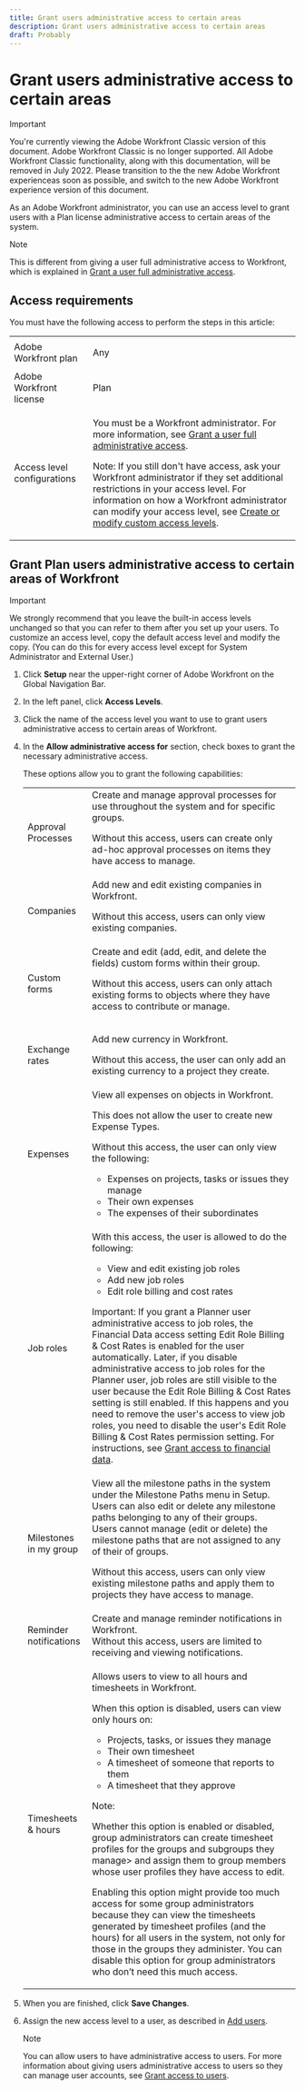 ```yaml
---
title: Grant users administrative access to certain areas
description: Grant users administrative access to certain areas
draft: Probably
---
```

# Grant users administrative access to certain areas

>[!IMPORTANT]
>
>You're currently viewing the Adobe Workfront Classic version of this document. Adobe Workfront Classic is no longer supported. All Adobe Workfront Classic functionality, along with this documentation, will be removed in July 2022. Please transition to the the new Adobe Workfront experienceas soon as possible, and switch to the new Adobe Workfront experience version of this document.

<!--
<p style="color: #ff1493;" data-mc-conditions="QuicksilverOrClassic.Draft mode">*** Linked in several places, do not rename or change URL.</p>
-->

As an Adobe Workfront administrator, you can use an access level to grant users with a Plan license administrative access to certain areas of the system.

>[!NOTE]
>
>This is different from giving a user full administrative access to Workfront, which is explained in [Grant a user full administrative access](../../../administration-and-setup/add-users/configure-and-grant-access/grant-a-user-full-administrative-access.md).​

## Access requirements

You must have the following access to perform the steps in this article: 

<table> 
 <col> 
 <col> 
 <tbody> 
  <tr> 
   <td role="rowheader">Adobe Workfront plan</td> 
   <td> <p>Any</p> </td> 
  </tr> 
  <tr> 
   <td role="rowheader">Adobe Workfront license</td> 
   <td> <p>Plan </p> </td> 
  </tr> 
  <tr> 
   <td role="rowheader">Access level configurations</td> 
   <td> <p>You must be a Workfront administrator. For more information, see <a href="../../../administration-and-setup/add-users/configure-and-grant-access/grant-a-user-full-administrative-access.md" class="MCXref xref" data-mc-variable-override="">Grant a user full administrative access</a>.</p> <p>Note: If you still don't have access, ask your Workfront administrator if they set additional restrictions in your access level. For information on how a Workfront administrator can modify your access level, see <a href="../../../administration-and-setup/add-users/configure-and-grant-access/create-modify-access-levels.md" class="MCXref xref" data-mc-variable-override="">Create or modify custom access levels</a>.</p> </td> 
  </tr> 
 </tbody> 
</table>

## Grant Plan users administrative access to certain areas of Workfront

>[!IMPORTANT]
>
>We strongly recommend that you leave the built-in access levels unchanged so that you can refer to them after you set up your users. To customize an access level, copy the default access level and modify the copy. (You can do this for every access level except for System Administrator and External User.)

1. Click **Setup** near the upper-right corner of Adobe Workfront on the Global Navigation Bar.
1. In the left panel, click **Access Levels**.
1. Click the name of the access level you want to use to grant users administrative access to certain areas of Workfront.
1. In the **Allow administrative access for** section, check boxes to grant the necessary administrative access.

   These options allow you to grant the following capabilities:

   <table> 
    <col> 
    <col> 
    <tbody> 
     <tr> 
      <td role="rowheader">Approval Processes</td> 
      <td>Create and manage approval processes for use throughout the system and for specific groups.<br><p>Without this access, users can create only ad-hoc approval processes on items they have access to manage.</p></td> 
     </tr> 
     <tr> 
      <td role="rowheader">Companies</td> 
      <td>Add new and edit existing companies in Workfront.<br><p>Without this access, users can only view existing companies.</p></td> 
     </tr> 
     <tr> 
      <td role="rowheader">Custom forms</td> 
      <td>Create and edit (add, edit, and delete the fields) custom forms within their group.<br><p>Without this access, users can only attach existing forms to objects where they have access to contribute or manage.</p></td> 
     </tr> 
     <tr> 
      <td role="rowheader">Exchange rates</td> 
      <td> <p>Add new currency in Workfront.</p> <p>Without this access, the user can only add an existing currency to a project they create.</p> </td> 
     </tr> 
     <tr> 
      <td role="rowheader">Expenses</td> 
      <td>View all expenses on objects in Workfront.<br><p>This does not allow the user to create new Expense Types.<br></p><p>Without this access, the user can only view the following:</p>
       <ul>
        <li>Expenses on projects, tasks or issues they manage</li>
        <li>Their own expenses</li>
        <li>The expenses of their subordinates</li>
       </ul></td> 
     </tr> 
     <tr> 
      <td role="rowheader">Job roles</td> 
      <td> <p>With this access, the user is allowed to do the following:</p> 
       <ul> 
        <li>View and edit existing job roles</li> 
        <li>Add new job roles</li> 
        <li>Edit role billing and cost rates</li> 
       </ul> <p>Important: If you grant a Planner user administrative access to job roles, the Financial Data access setting Edit Role Billing &amp; Cost Rates is enabled for the user automatically. Later, if you disable administrative access to job roles for the Planner user, job roles are still visible to the user because the Edit Role Billing &amp; Cost Rates setting is still enabled. If this happens and you need to remove the user's access to view job roles, you need to disable the user's Edit Role Billing &amp; Cost Rates permission setting. For instructions, see <a href="../../../administration-and-setup/add-users/configure-and-grant-access/grant-access-financial.md" class="MCXref xref">Grant access to financial data</a>.</p> </td> 
     </tr> 
     <tr> 
      <td role="rowheader">Milestones in my group</td> 
      <td>View all the milestone paths in the system under the Milestone Paths menu in Setup. Users can also edit or&nbsp;delete any milestone paths belonging to any of their&nbsp;groups. Users&nbsp;cannot manage (edit or delete) the milestone paths that are not assigned to any of their of groups.<br><p>Without this access, users can only view existing milestone paths and apply them to projects they have access to manage.</p></td> 
     </tr> 
     <tr> 
      <td role="rowheader">Reminder notifications</td> 
      <td>Create and manage reminder notifications in Workfront.<br>Without this access, users are limited to receiving and viewing notifications.</td> 
     </tr> 
     <tr> 
      <td role="rowheader">Timesheets &amp; hours</td> 
      <td> <p>Allows users to view to all hours and timesheets in Workfront.</p> <p>When this option is disabled, users can view only hours on:</p> 
       <ul> 
        <li>Projects, tasks, or issues they manage</li> 
        <li>Their own timesheet</li> 
        <li>A timesheet of someone that reports to them</li> 
        <li>A timesheet that they approve</li> 
       </ul> <p>Note:  <p>Whether this option is enabled or disabled, group administrators can create timesheet profiles for the groups and subgroups they manage&gt; and assign them to group members whose user profiles they have access to edit.</p> <p>Enabling this option might provide too much access for some group administrators because they can view the timesheets generated by timesheet profiles (and the hours) for all users in the system, not only for those in the groups they administer. You can disable this option for group administrators who don’t need this much access.</p> </p> </td> 
     </tr> 
    </tbody> 
   </table>

1. When you are finished, click **Save Changes**.
1. Assign the new access level to a user, as described in [Add users](../../../administration-and-setup/add-users/create-and-manage-users/add-users.md).

   >[!NOTE]
   >
   >You can allow users to have administrative access to users. For more information about giving users administrative access to users so they can manage user accounts, see [Grant access to users](../../../administration-and-setup/add-users/configure-and-grant-access/grant-access-other-users.md).

